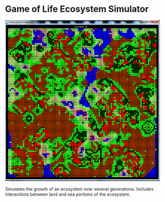 # Game of Life Ecosystem Simulator

![Screenshot](EcosystemSimulator.png)

Simulates the growth of an ecosystem over several generations. Includes interactions between land and sea portions of the ecosystem.
